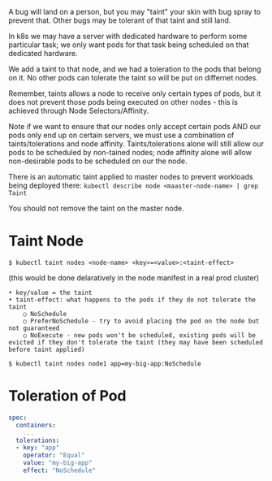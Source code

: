 A bug will land on a person, but you may "taint" your skin with bug spray to prevent that. Other bugs may be tolerant of that taint and still land.

In k8s we may have a server with dedicated hardware to perform some particular task; we only want pods for that task being scheduled on that dedicated hardware.

We add a taint to that node, and we had a toleration to the pods that belong on it. No other pods can tolerate the taint so will be put on differnet nodes.

Remember, taints allows a node to receive only certain types of pods, but it does not prevent those pods being executed on other nodes - this is achieved through Node Selectors/Affinity. 

Note if we want to ensure that our nodes only accept certain pods AND our pods only end up on certain servers, we must use a combination of taints/tolerations and node affinity. Taints/tolerations alone will still allow our pods to be scheduled by non-tained nodes; node affinity alone will allow non-desirable pods to be scheduled on our the node.

There is an automatic taint applied to master nodes to prevent workloads being deployed there: `kubectl describe node <maaster-node-name> | grep Taint`
 
You should not remove the taint on the master node.
 
# Taint Node

```
$ kubectl taint nodes <node-name> <key>=<value>:<taint-effect>
```

(this would be done delaratively in the node manifest in a real prod cluster)
 
	• key/value = the taint
	• taint-effect: what happens to the pods if they do not tolerate the taint
		○ NoSchedule
		○ PreferNoSchedule - try to avoid placing the pod on the node but not guaranteed
		○ NoExecute - new pods won't be scheduled, existing pods will be evicted if they don't tolerate the taint (they may have been scheduled before taint applied)

```
$ kubectl taint nodes node1 app=my-big-app:NoSchedule
```

# Toleration of Pod

```yaml
spec:
  containers:
    ...
  tolerations:
  - key: "app"
    operator: "Equal"
    value: "my-big-app"
    effect: "NoSchedule"
```